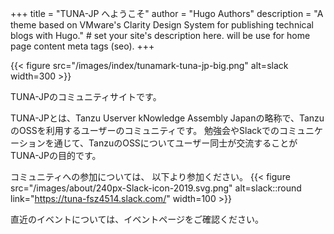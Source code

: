 +++
title = "TUNA-JP へようこそ"
author = "Hugo Authors"
description = "A theme based on VMware's Clarity Design System for publishing technical blogs with Hugo." # set your site's description here. will be use for home page content meta tags (seo).
+++

{{< figure src="/images/index/tunamark-tuna-jp-big.png" alt=slack  width=300 >}}

TUNA-JPのコミュニティサイトです。

TUNA-JPとは、Tanzu Userver kNowledge Assembly Japanの略称で、TanzuのOSSを利用するユーザーのコミュニティです。
勉強会やSlackでのコミュニケーションを通じて、TanzuのOSSについてユーザー同士が交流することがTUNA-JPの目的です。

コミュニティへの参加については、
以下より参加ください。
{{< figure src="/images/about/240px-Slack-icon-2019.svg.png" alt=slack::round link="https://tuna-fsz4514.slack.com/" width=100 >}}

直近のイベントについては、イベントページをご確認ください。
